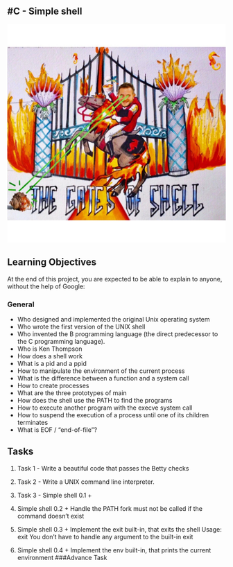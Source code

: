 #C - Simple shell
---
![alt text](images/shell.jpeg)
## Learning Objectives
At the end of this project, you are expected to be able to explain to anyone, without the help of Google:
### General
- Who designed and implemented the original Unix operating system
- Who wrote the first version of the UNIX shell
- Who invented the B programming language (the direct predecessor to the C programming language).
- Who is Ken Thompson
- How does a shell work
- What is a pid and a ppid
- How to manipulate the environment of the current process
- What is the difference between a function and a system call
- How to create processes
- What are the three prototypes of main
- How does the shell use the PATH to find the programs
- How to execute another program with the execve system call
- How to suspend the execution of a process until one of its children terminates
- What is EOF / “end-of-file”?
## Tasks
1. Task 1 - Write a beautiful code that passes the Betty checks
1. Task 2 - Write a UNIX command line interpreter.
1. Task 3 - Simple shell 0.1 +
1. Simple shell 0.2 +
Handle the PATH
fork must not be called if the command doesn’t exist
1. Simple shell 0.3 +
Implement the exit built-in, that exits the shell
Usage: exit
You don’t have to handle any argument to the built-in exit

1. Simple shell 0.4 +
Implement the env built-in, that prints the current environment
###Advance Task